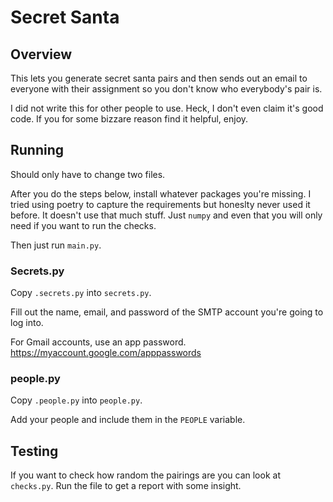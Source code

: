 # Secret Santa

## Overview

This lets you generate secret santa pairs and then sends out an email to everyone with their assignment so you don't know who everybody's pair is.

I did not write this for other people to use. Heck, I don't even claim it's good code. If you for some bizzare reason find it helpful, enjoy. 

## Running

Should only have to change two files.

After you do the steps below, install whatever packages you're missing. I tried using poetry to capture the requirements but honeslty never used it before. It doesn't use that much stuff. Just `numpy` and even that you will only need if you want to run the checks.

Then just run `main.py`.

### Secrets.py

Copy `.secrets.py` into `secrets.py`.

Fill out the name, email, and password of the SMTP account you're going to log into.

For Gmail accounts, use an app password.
https://myaccount.google.com/apppasswords

### people.py

Copy `.people.py` into `people.py`.

Add your people and include them in the `PEOPLE` variable.

## Testing

If you want to check how random the pairings are you can look at `checks.py`. Run the file to get a report with some insight.